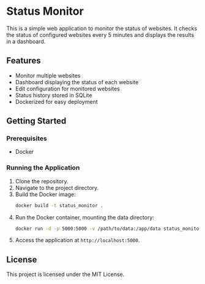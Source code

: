 # Status Monitor

This is a simple web application to monitor the status of websites. It checks the status of configured websites every 5 minutes and displays the results in a dashboard.

## Features
- Monitor multiple websites
- Dashboard displaying the status of each website
- Edit configuration for monitored websites
- Status history stored in SQLite
- Dockerized for easy deployment

## Getting Started

### Prerequisites
- Docker

### Running the Application
1. Clone the repository.
2. Navigate to the project directory.
3. Build the Docker image:
   ```bash
   docker build -t status_monitor .
   ```
4. Run the Docker container, mounting the data directory:
   ```bash
   docker run -d -p 5000:5000 -v /path/to/data:/app/data status_monitor
   ```
5. Access the application at `http://localhost:5000`.

## License
This project is licensed under the MIT License.
